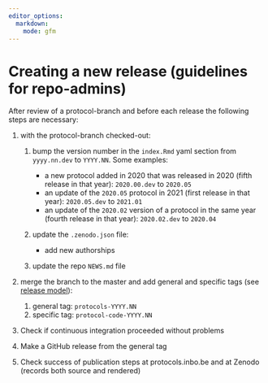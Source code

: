 ```yaml
---
editor_options:
  markdown:
    mode: gfm
---
```


# Creating a new release (guidelines for repo-admins)

After review of a protocol-branch and before each release the following steps are necessary:

1.  with the protocol-branch checked-out:

    1.  bump the version number in the `index.Rmd` yaml section from `yyyy.nn.dev` to `YYYY.NN`.
        Some examples:

        -   a new protocol added in 2020 that was released in 2020 (fifth release in that year): `2020.00.dev` to `2020.05`
        -   an update of the `2020.05` protocol in 2021 (first release in that year): `2020.05.dev` to `2021.01`
        -   an update of the `2020.02` version of a protocol in the same year (fourth release in that year): `2020.02.dev` to `2020.04`

    2.  update the `.zenodo.json` file:

        -   add new authorships

    3.  update the repo `NEWS.md` file

2.  merge the branch to the master and add general and specific tags (see [release model](README.md#release-model)):

    1.  general tag: `protocols-YYYY.NN`
    2.  specific tag: `protocol-code-YYYY.NN`

3.  Check if continuous integration proceeded without problems

4.  Make a GitHub release from the general tag

5.  Check success of publication steps at protocols.inbo.be and at Zenodo (records both source and rendered)
